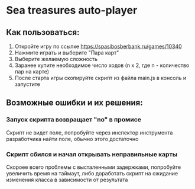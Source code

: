 # Sea treasures auto-player
## Как пользоваться:
1. Откройте игру по ссылке https://spasibosberbank.ru/games/10340
2. Нажмите играть и выберите "Пара карт"
3. Выберите желаемую сложность
4. Заранее купите необходимое число ходов (n x 2, где n - количество пар на карте)
5. После старта игры скопируйте скрипт из файла main.js в консоль и запустите
## Возможные ошибки и их решения:
### Запуск скрипта возвращает "no" в промисе
Скрипт не видет поле, попробуйте через инспектор инструмента разработчика найти поле, обычно этого достаточно
### Скрипт сбился и начал открывать неправильные карты
Скороее всего проблемы с высталенными задержками, попробуйте увеличить время на таймаут, либо доработать скрипт на ожидание изменения класса в зависимости от результата